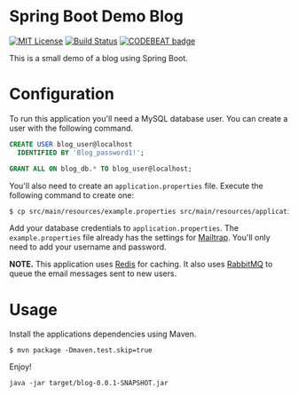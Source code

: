 # Spring Boot Demo Blog

[![MIT License][license-badge]][license]
[![Build Status][travis-badge]][travis]
[![CODEBEAT badge][codebeat-badge]][codebeat]

This is a small demo of a blog using Spring Boot.

# Configuration

To run this application you'll need a MySQL database user.
You can create a user with the following command.

```sql
CREATE USER blog_user@localhost
  IDENTIFIED BY 'Blog_password1!';

GRANT ALL ON blog_db.* TO blog_user@localhost;
```

You'll also need to create an `application.properties` file. 
Execute the following command to create one:

```bash
$ cp src/main/resources/example.properties src/main/resources/application.properties
```

Add your database credentials to `application.properties`.
The `example.properties` file already has the settings for [Mailtrap][mailtrap].
You'll only need to add your username and password.


**NOTE.** This application uses [Redis][redis] for caching.
It also uses [RabbitMQ][rabbitmq] to queue the email messages sent to new users.

# Usage

Install the applications dependencies using Maven.

```
$ mvn package -Dmaven.test.skip=true
```

Enjoy!

```
java -jar target/blog-0.0.1-SNAPSHOT.jar
```

[license-badge]: https://img.shields.io/github/license/mashape/apistatus.svg?maxAge=2592000
[license]: LICENSE
[travis-badge]: https://travis-ci.org/MontealegreLuis/spring-blog.svg?branch=master
[travis]: https://travis-ci.org/MontealegreLuis/spring-blog
[codebeat-badge]: https://codebeat.co/badges/cb353c07-f5f0-4862-a7f1-419008e1c40b
[codebeat]: https://codebeat.co/projects/github-com-montealegreluis-spring-blog-master
[redis]: https://redis.io/topics/quickstart
[mailtrap]: https://mailtrap.io/
[rabbitmq]: https://www.rabbitmq.com/download.html
